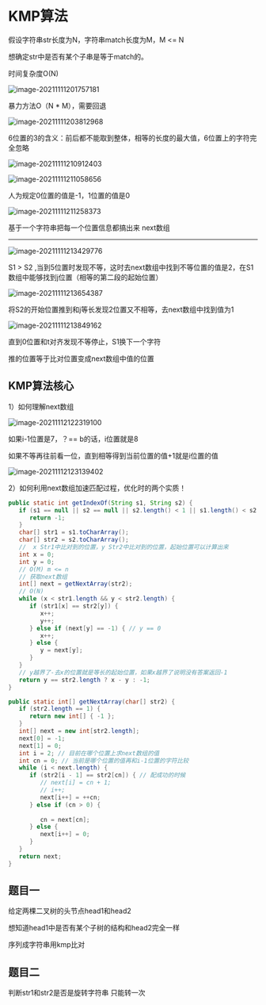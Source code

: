 # KMP算法

假设字符串str长度为N，字符串match长度为M，M <= N

想确定str中是否有某个子串是等于match的。

时间复杂度O(N)

![image-20211111201757181](KMP算法.assets/image-20211111201757181.png)

暴力方法O（N * M），需要回退

![image-20211111203812968](KMP算法.assets/image-20211111203812968.png)

6位置的3的含义：前后都不能取到整体，相等的长度的最大值，6位置上的字符完全忽略

![image-20211111210912403](KMP算法.assets/image-20211111210912403.png)

![image-20211111211058656](KMP算法.assets/image-20211111211058656.png)

人为规定0位置的值是-1，1位置的值是0

![image-20211111211258373](KMP算法.assets/image-20211111211258373.png)

基于一个字符串把每一个位置信息都搞出来 next数组

---

![image-20211111213429776](KMP算法.assets/image-20211111213429776.png)

S1 > S2 ,当到5位置时发现不等，这时去next数组中找到不等位置的值是2，在S1数组中能够找到j位置（相等的第二段的起始位置）

![image-20211111213654387](KMP算法.assets/image-20211111213654387.png)

将S2的开始位置推到和j等长发现2位置又不相等，去next数组中找到值为1

![image-20211111213849162](KMP算法.assets/image-20211111213849162.png)

直到0位置和t对齐发现不等停止，S1换下一个字符

推的位置等于比对位置变成next数组中值的位置

## KMP算法核心

1）如何理解next数组

![image-20211112122319100](KMP算法.assets/image-20211112122319100.png)

如果i-1位置是7，？== b的话，i位置就是8

如果不等再往前看一位，直到相等得到当前位置的值+1就是i位置的值

![image-20211112123139402](KMP算法.assets/image-20211112123139402.png)



2）如何利用next数组加速匹配过程，优化时的两个实质！



```java
public static int getIndexOf(String s1, String s2) {
   if (s1 == null || s2 == null || s2.length() < 1 || s1.length() < s2.length()) {
      return -1;
   }
   char[] str1 = s1.toCharArray();
   char[] str2 = s2.toCharArray();
   //  x Str1中比对到的位置，y Str2中比对到的位置，起始位置可以计算出来
   int x = 0;
   int y = 0;
   // O(M) m <= n
   // 获取next数组
   int[] next = getNextArray(str2);
   // O(N)
   while (x < str1.length && y < str2.length) {
      if (str1[x] == str2[y]) {
         x++;
         y++;
      } else if (next[y] == -1) { // y == 0
         x++;
      } else {
         y = next[y];
      }
   }
   // y越界了-去x的位置就是等长的起始位置，如果x越界了说明没有答案返回-1
   return y == str2.length ? x - y : -1;
}

public static int[] getNextArray(char[] str2) {
   if (str2.length == 1) {
      return new int[] { -1 };
   }
   int[] next = new int[str2.length];
   next[0] = -1;
   next[1] = 0;
   int i = 2; // 目前在哪个位置上求next数组的值
   int cn = 0; // 当前是哪个位置的值再和i-1位置的字符比较
   while (i < next.length) {
      if (str2[i - 1] == str2[cn]) { // 配成功的时候
         // next[i] = cn + 1;
         // i++;
         next[i++] = ++cn;
      } else if (cn > 0) {
         
         cn = next[cn];
      } else {
         next[i++] = 0;
      }
   }
   return next;
}
```

## 题目一

给定两棵二叉树的头节点head1和head2



想知道head1中是否有某个子树的结构和head2完全一样



序列成字符串用kmp比对

## 题目二

判断str1和str2是否是旋转字符串 只能转一次